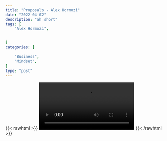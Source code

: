 ```yaml
---
title: "Proposals - Alex Hormozi"
date: "2022-04-02"
description: "ah short"
tags: [
    "Alex Hormozi",


]
categories: [
    
    "Business",
    "Mindset",
]
type: "post"
---
```

{{< rawhtml >}}
    <video width="auto" height="auto" controls>
        <source src="https://clips.dev00ps.com/Alex%20Hormozi/Marriage%20Proposal%20Method%20to%20CLOSE%20MORE%20SALES.mp4" type="video/mp4"> 
    </video>
{{< /rawhtml >}}